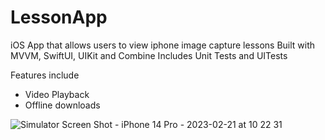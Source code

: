 # LessonApp
iOS App that allows users to view iphone image capture lessons
Built with MVVM, SwiftUI, UIKit and Combine
Includes Unit Tests and UITests

Features include
- Video Playback
- Offline downloads



![Simulator Screen Shot - iPhone 14 Pro - 2023-02-21 at 10 22 31](https://user-images.githubusercontent.com/1911790/220318220-a97b9888-4c90-4e6c-8d15-b6cb5e7802cf.png)
